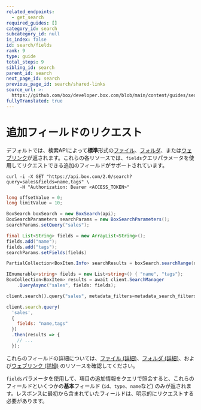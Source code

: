 ```yaml
---
related_endpoints:
  - get_search
required_guides: []
category_id: search
subcategory_id: null
is_index: false
id: search/fields
rank: 9
type: guide
total_steps: 9
sibling_id: search
parent_id: search
next_page_id: search
previous_page_id: search/shared-links
source_url: >-
  https://github.com/box/developer.box.com/blob/main/content/guides/search/9-fields.md
fullyTranslated: true
---
```

# 追加フィールドのリクエスト

デフォルトでは、検索APIによって**標準**形式の[ファイル](r://file)、[フォルダ](r://folder)、または[ウェブリンク](r://web_link)が返されます。これらの各リソースでは、`fields`クエリパラメータを使用してリクエストできる追加のフィールドがサポートされています。

<!-- markdownlint-disable line-length -->

<Tabs>

<Tab title="cURL">

```curl
curl -i -X GET "https://api.box.com/2.0/search?query=sales&fields=name,tags" \
     -H "Authorization: Bearer <ACCESS_TOKEN>"
```

</Tab>

<Tab title="Java">

```java
long offsetValue = 0;
long limitValue = 10;

BoxSearch boxSearch = new BoxSearch(api);
BoxSearchParameters searchParams = new BoxSearchParameters();
searchParams.setQuery("sales");

final List<String> fields = new ArrayList<String>();
fields.add("name");
fields.add("tags");
searchParams.setFields(fields)

PartialCollection<BoxItem.Info> searchResults = boxSearch.searchRange(offsetValue, limitValue, searchParams);
```

</Tab>

<Tab title=".NET">

```csharp
IEnumerable<string> fields = new List<string>() { "name", "tags"};
BoxCollection<BoxItem> results = await client.SearchManager
    .QueryAsync("sales", fields: fields);
```

</Tab>

<Tab title="Python">

```py
client.search().query("sales", metadata_filters=metadata_search_filters, fields=["name", "tags"])
```

</Tab>

<Tab title="Node">

```js
client.search.query(
  'sales',
  {
    fields: "name,tags"
  })
  .then(results => {
    // ...
  });
```

</Tab>

</Tabs>

<!-- markdownlint-enable line-length -->

<Message info>

これらのフィールドの詳細については、[ファイル (詳細)](r://file--full)、[フォルダ (詳細)](r://folder--full)、および[ウェブリンク (詳細)](r://web_link) のリソースを確認してください。

</Message>

<Message warning>

`fields`パラメータを使用して、項目の追加情報をクエリで照会すると、これらのフィールドといくつかの**基本**フィールド (`id`、`type`、`name`など) のみが返されます。レスポンスに最初から含まれていたフィールドは、明示的にリクエストする必要があります。

</Message>
